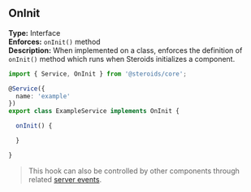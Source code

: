 ## OnInit

**Type:** Interface  
**Enforces:** `onInit()` method  
**Description:** When implemented on a class, enforces the definition of `onInit()` method which runs when Steroids initializes a component.

```ts
import { Service, OnInit } from '@steroids/core';

@Service({
  name: 'example'
})
export class ExampleService implements OnInit {

  onInit() {

  }

}
```

> This hook can also be controlled by other components through related [server events](../servereventmanager/server-events).
